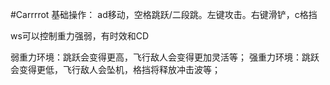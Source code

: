 #Carrrrot
基础操作：
ad移动，空格跳跃/二段跳。左键攻击。右键滑铲，c格挡

ws可以控制重力强弱，有时效和CD

弱重力环境：跳跃会变得更高，飞行敌人会变得更加灵活等；
强重力环境：跳跃会变得更低，飞行敌人会坠机，格挡将释放冲击波等；
